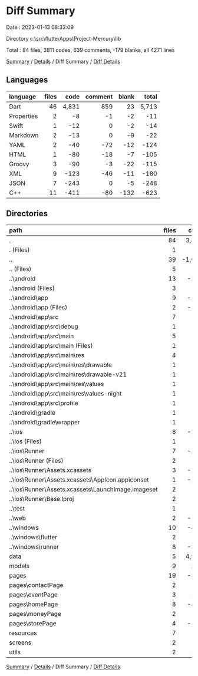 # Diff Summary

Date : 2023-01-13 08:33:09

Directory c:\\src\\flutterApps\\Project-Mercury\\lib

Total : 84 files,  3811 codes, 639 comments, -179 blanks, all 4271 lines

[Summary](results.md) / [Details](details.md) / Diff Summary / [Diff Details](diff-details.md)

## Languages
| language | files | code | comment | blank | total |
| :--- | ---: | ---: | ---: | ---: | ---: |
| Dart | 46 | 4,831 | 859 | 23 | 5,713 |
| Properties | 2 | -8 | -1 | -2 | -11 |
| Swift | 1 | -12 | 0 | -2 | -14 |
| Markdown | 2 | -13 | 0 | -9 | -22 |
| YAML | 2 | -40 | -72 | -12 | -124 |
| HTML | 1 | -80 | -18 | -7 | -105 |
| Groovy | 3 | -90 | -3 | -22 | -115 |
| XML | 9 | -123 | -46 | -11 | -180 |
| JSON | 7 | -243 | 0 | -5 | -248 |
| C++ | 11 | -411 | -80 | -132 | -623 |

## Directories
| path | files | code | comment | blank | total |
| :--- | ---: | ---: | ---: | ---: | ---: |
| . | 84 | 3,811 | 639 | -179 | 4,271 |
| . (Files) | 1 | 0 | 2 | 0 | 2 |
| .. | 39 | -1,034 | -230 | -209 | -1,473 |
| .. (Files) | 5 | -60 | -72 | -21 | -153 |
| ..\\android | 13 | -206 | -48 | -33 | -287 |
| ..\\android (Files) | 3 | -39 | 0 | -10 | -49 |
| ..\\android\\app | 9 | -162 | -47 | -22 | -231 |
| ..\\android\\app (Files) | 2 | -100 | -3 | -13 | -116 |
| ..\\android\\app\\src | 7 | -62 | -44 | -9 | -115 |
| ..\\android\\app\\src\\debug | 1 | -4 | -3 | -1 | -8 |
| ..\\android\\app\\src\\main | 5 | -54 | -38 | -7 | -99 |
| ..\\android\\app\\src\\main (Files) | 1 | -28 | -6 | -1 | -35 |
| ..\\android\\app\\src\\main\\res | 4 | -26 | -32 | -6 | -64 |
| ..\\android\\app\\src\\main\\res\\drawable | 1 | -4 | -7 | -2 | -13 |
| ..\\android\\app\\src\\main\\res\\drawable-v21 | 1 | -4 | -7 | -2 | -13 |
| ..\\android\\app\\src\\main\\res\\values | 1 | -9 | -9 | -1 | -19 |
| ..\\android\\app\\src\\main\\res\\values-night | 1 | -9 | -9 | -1 | -19 |
| ..\\android\\app\\src\\profile | 1 | -4 | -3 | -1 | -8 |
| ..\\android\\gradle | 1 | -5 | -1 | -1 | -7 |
| ..\\android\\gradle\\wrapper | 1 | -5 | -1 | -1 | -7 |
| ..\\ios | 8 | -229 | -2 | -9 | -240 |
| ..\\ios (Files) | 1 | -7 | 0 | 0 | -7 |
| ..\\ios\\Runner | 7 | -222 | -2 | -9 | -233 |
| ..\\ios\\Runner (Files) | 2 | -13 | 0 | -3 | -16 |
| ..\\ios\\Runner\\Assets.xcassets | 3 | -148 | 0 | -4 | -152 |
| ..\\ios\\Runner\\Assets.xcassets\\AppIcon.appiconset | 1 | -122 | 0 | -1 | -123 |
| ..\\ios\\Runner\\Assets.xcassets\\LaunchImage.imageset | 2 | -26 | 0 | -3 | -29 |
| ..\\ios\\Runner\\Base.lproj | 2 | -61 | -2 | -2 | -65 |
| ..\\test | 1 | -14 | -10 | -7 | -31 |
| ..\\web | 2 | -115 | -18 | -8 | -141 |
| ..\\windows | 10 | -410 | -80 | -131 | -621 |
| ..\\windows\\flutter | 2 | -14 | -9 | -11 | -34 |
| ..\\windows\\runner | 8 | -396 | -71 | -120 | -587 |
| data | 5 | 4,964 | 688 | 22 | 5,674 |
| models | 9 | 249 | 6 | 20 | 275 |
| pages | 19 | -541 | 156 | -6 | -391 |
| pages\\contactPage | 2 | -78 | 0 | -3 | -81 |
| pages\\eventPage | 3 | 106 | 0 | -1 | 105 |
| pages\\homePage | 8 | -466 | 70 | 0 | -396 |
| pages\\moneyPage | 2 | 4 | 2 | -1 | 5 |
| pages\\storePage | 4 | -107 | 84 | -1 | -24 |
| resources | 7 | -16 | 10 | -8 | -14 |
| screens | 2 | 9 | 1 | 0 | 10 |
| utils | 2 | 180 | 6 | 2 | 188 |

[Summary](results.md) / [Details](details.md) / Diff Summary / [Diff Details](diff-details.md)
